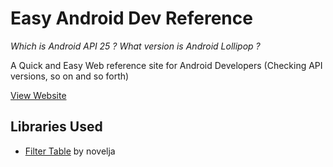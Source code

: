 # Easy Android Dev Reference

*Which is Android API 25 ? What version is Android Lollipop ?*

A Quick and Easy Web reference site for Android Developers (Checking API versions, so on and so forth)

[View Website](https://monsterbrain.github.io/EasyAndroidDevReference/)


## Libraries Used

- [Filter Table](https://github.com/novelja/filter-table) by novelja
